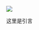 ![](https://oss-cdn-main.draft.art/aiDraw/predict/output_hd/gNC1B55sfIcYIPTFf9Agsh4WiC9wgyeD-0.jpg)

这里是引言

